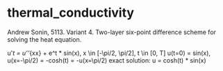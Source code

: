 # thermal_conductivity

Andrew Sonin, 5113. Variant 4.
Two-layer six-point difference scheme for solving the heat equation.

u'_t = u''_{xx} + e^t * sin(x), x \in [-\pi/2, \pi/2], t \in [0, T]
u(t=0) = sin(x), u(x=-\pi/2) = -cosh(t) = -u(x=\pi/2)
exact solution: u = cosh(t) * sin(x)
